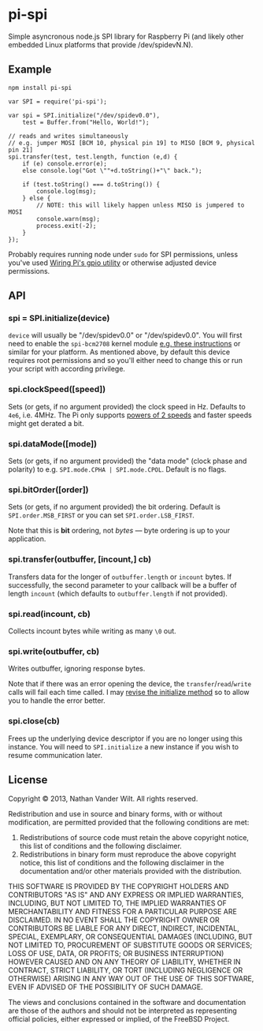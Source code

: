 # pi-spi

Simple asyncronous node.js SPI library for Raspberry Pi (and likely other embedded Linux platforms that provide /dev/spidevN.N).


## Example

`npm install pi-spi`


```
var SPI = require('pi-spi');

var spi = SPI.initialize("/dev/spidev0.0"),
    test = Buffer.from("Hello, World!");

// reads and writes simultaneously
// e.g. jumper MOSI [BCM 10, physical pin 19] to MISO [BCM 9, physical pin 21]
spi.transfer(test, test.length, function (e,d) {
    if (e) console.error(e);
    else console.log("Got \""+d.toString()+"\" back.");
    
    if (test.toString() === d.toString()) {
        console.log(msg);
    } else {
        // NOTE: this will likely happen unless MISO is jumpered to MOSI
        console.warn(msg);
        process.exit(-2);
    }
});
```

Probably requires running node under `sudo` for SPI permissions, unless you've used [Wiring Pi's gpio utility](https://projects.drogon.net/raspberry-pi/wiringpi/the-gpio-utility/) or otherwise adjusted device permissions.

## API

### spi = SPI.initialize(device)

`device` will usually be "/dev/spidev0.0" or "/dev/spidev0.0". You will first need to enable the `spi-bcm2708` kernel module [e.g. these instructions](http://scruss.com/blog/2013/01/19/the-quite-rubbish-clock/#spi) or similar for your platform. As mentioned above, by default this device requires root permissions and so you'll either need to change this or run your script with according privilege.

### spi.clockSpeed([speed])

Sets (or gets, if no argument provided) the clock speed in Hz. Defaults to `4e6`, i.e. 4MHz. The Pi only supports [powers of 2 speeds](https://projects.drogon.net/understanding-spi-on-the-raspberry-pi/) and faster speeds might get derated a bit.

### spi.dataMode([mode])

Sets (or gets, if no argument provided) the "data mode" (clock phase and polarity) to e.g. `SPI.mode.CPHA | SPI.mode.CPOL`. Default is no flags.

### spi.bitOrder([order])

Sets (or gets, if no argument provided) the bit ordering. Default is `SPI.order.MSB_FIRST` or you can set `SPI.order.LSB_FIRST`.

Note that this is **bit** ordering, not *bytes* — byte ordering is up to your application.

### spi.transfer(outbuffer, [incount,] cb)

Transfers data for the longer of `outbuffer.length` or `incount` bytes. If successfully, the second parameter to your callback will be a buffer of length `incount` (which defaults to `outbuffer.length` if not provided).

### spi.read(incount, cb)

Collects incount bytes while writing as many `\0` out.

### spi.write(outbuffer, cb)

Writes outbuffer, ignoring response bytes.

Note that if there was an error opening the device, the `transfer`/`read`/`write` calls will fail each time called. I may [revise the initialize method](https://github.com/natevw/pi-spi/issues/2#issuecomment-27588982) so to allow you to handle the error better.

### spi.close(cb)

Frees up the underlying device descriptor if you are no longer using this instance. You will need to `SPI.initialize` a new instance if you wish to resume communication later.


## License

Copyright © 2013, Nathan Vander Wilt.
All rights reserved.

Redistribution and use in source and binary forms, with or without
modification, are permitted provided that the following conditions are met: 

1. Redistributions of source code must retain the above copyright notice, this
   list of conditions and the following disclaimer. 
2. Redistributions in binary form must reproduce the above copyright notice,
   this list of conditions and the following disclaimer in the documentation
   and/or other materials provided with the distribution. 

THIS SOFTWARE IS PROVIDED BY THE COPYRIGHT HOLDERS AND CONTRIBUTORS "AS IS" AND
ANY EXPRESS OR IMPLIED WARRANTIES, INCLUDING, BUT NOT LIMITED TO, THE IMPLIED
WARRANTIES OF MERCHANTABILITY AND FITNESS FOR A PARTICULAR PURPOSE ARE
DISCLAIMED. IN NO EVENT SHALL THE COPYRIGHT OWNER OR CONTRIBUTORS BE LIABLE FOR
ANY DIRECT, INDIRECT, INCIDENTAL, SPECIAL, EXEMPLARY, OR CONSEQUENTIAL DAMAGES
(INCLUDING, BUT NOT LIMITED TO, PROCUREMENT OF SUBSTITUTE GOODS OR SERVICES;
LOSS OF USE, DATA, OR PROFITS; OR BUSINESS INTERRUPTION) HOWEVER CAUSED AND
ON ANY THEORY OF LIABILITY, WHETHER IN CONTRACT, STRICT LIABILITY, OR TORT
(INCLUDING NEGLIGENCE OR OTHERWISE) ARISING IN ANY WAY OUT OF THE USE OF THIS
SOFTWARE, EVEN IF ADVISED OF THE POSSIBILITY OF SUCH DAMAGE.

The views and conclusions contained in the software and documentation are those
of the authors and should not be interpreted as representing official policies, 
either expressed or implied, of the FreeBSD Project.

